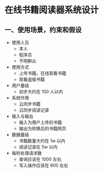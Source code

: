 # 在线书籍阅读器系统设计

## 一、使用场景，约束和假设

- 使用人员
    - 本人
    - 程序员
    - 不明群众
- 使用方式
    - 上传书籍，在线观看书籍
    - 观看盗版书籍
- 用户量级
    - 初步大约在 100 人以内
- 系统作用
    - 云同步书籍
    - 云同步阅读记录
- 输入与输出
    - 输入为用户上传的书籍
    - 输出为转换后的书籍网页
- 数据量级
    - 书籍数量大约在 1w 以内
    - 阅读记录在 5w 以内
- 每秒处理请求数
    - 查询应该在 1000 左右
    - 写入操作应该在 800 左右

